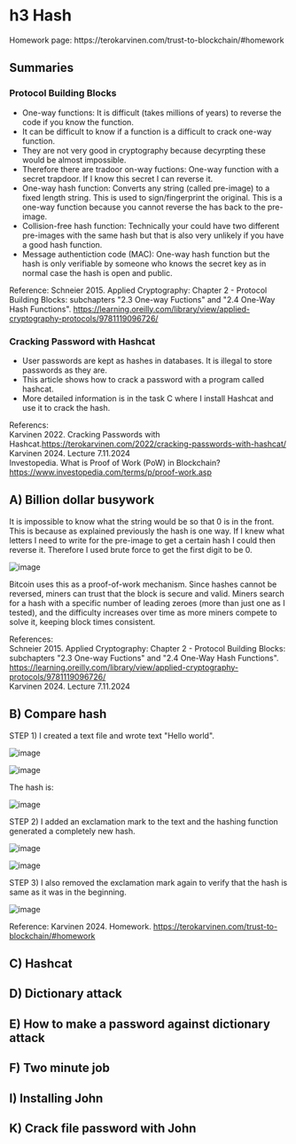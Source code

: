 # h3 Hash

<p>Homework page: https://terokarvinen.com/trust-to-blockchain/#homework</p>

## Summaries
### Protocol Building Blocks
* One-way functions: It is difficult (takes millions of years) to reverse the code if you know the function.
* It can be difficult to know if a function is a difficult to crack one-way function.
* They are not very good in cryptography because decyrpting these would be almost impossible.
* Therefore there are tradoor on-way fuctions: One-way function with a secret trapdoor. If I know this secret I can reverse it.
* One-way hash function: Converts any string (called pre-image) to a fixed length string. This is used to sign/fingerprint the original. This is a one-way function because you cannot reverse the has back to the pre-image.
* Collision-free hash function: Technically your could have two different pre-images with the same hash but that is also very unlikely if you have a good hash function.
* Message authentiction code (MAC): One-way hash function but the hash is only verifiable by someone who knows the secret key as in normal case the hash is open and public.

Reference: Schneier 2015. Applied Cryptography: Chapter 2 - Protocol Building Blocks: subchapters "2.3 One-way Fuctions" and "2.4 One-Way Hash Functions". https://learning.oreilly.com/library/view/applied-cryptography-protocols/9781119096726/

### Cracking Password with Hashcat
* User passwords are kept as hashes in databases. It is illegal to store passwords as they are.
* This article shows how to crack a password with a program called hashcat.
* More detailed information is in the task C where I install Hashcat and use it to crack the hash.

Referencs: <br>
Karvinen 2022. Cracking Passwords with Hashcat.https://terokarvinen.com/2022/cracking-passwords-with-hashcat/ <br>
Karvinen 2024. Lecture 7.11.2024<br>
Investopedia. What is Proof of Work (PoW) in Blockchain? https://www.investopedia.com/terms/p/proof-work.asp

## A) Billion dollar busywork
<p>It is impossible to know what the string would be so that 0 is in the front. This is because as explained previously the hash is one way. If I knew what letters I need to write for the pre-image to get a certain hash I could then reverse it. Therefore I used brute force to get the first digit to be 0.</p>

![image](https://github.com/user-attachments/assets/db49208d-784e-463e-bbc5-8706f65cbd85)

<p>Bitcoin uses this as a proof-of-work mechanism. Since hashes cannot be reversed, miners can trust that the block is secure and valid. Miners search for a hash with a specific number of leading zeroes (more than just one as I tested), and the difficulty increases over time as more miners compete to solve it, keeping block times consistent.</p>

References:<br>
Schneier 2015. Applied Cryptography: Chapter 2 - Protocol Building Blocks: subchapters "2.3 One-way Fuctions" and "2.4 One-Way Hash Functions". https://learning.oreilly.com/library/view/applied-cryptography-protocols/9781119096726/
<br>Karvinen 2024. Lecture 7.11.2024
## B) Compare hash
<p>STEP 1) I created a text file and wrote text "Hello world".</p>

![image](https://github.com/user-attachments/assets/4f476064-1cf9-4d39-8a18-e66e7e3652a7)

![image](https://github.com/user-attachments/assets/f4bb7177-349c-426b-a8d0-1ee161b64e5f)

<p>The hash is:</p>

![image](https://github.com/user-attachments/assets/0d9d9332-f1aa-4277-afa5-818b487dc3a9)

<p>STEP 2) I added an exclamation mark to the text and the hashing function generated a completely new hash.</p>

![image](https://github.com/user-attachments/assets/f1e03307-5bee-48ae-b56b-8b870de90a9b)

![image](https://github.com/user-attachments/assets/9bcf3343-fe81-4067-9fa7-ba54083145cb)

<p>STEP 3) I also removed the exclamation mark again to verify that the hash is same as it was in the beginning.</p>

![image](https://github.com/user-attachments/assets/79b1eddf-98c6-47cb-91f5-92ebdb216d9d)

Reference: Karvinen 2024. Homework. https://terokarvinen.com/trust-to-blockchain/#homework
## C) Hashcat

## D) Dictionary attack

## E) How to make a password against dictionary attack

## F) Two minute job

## I) Installing John

## K) Crack file password with John
